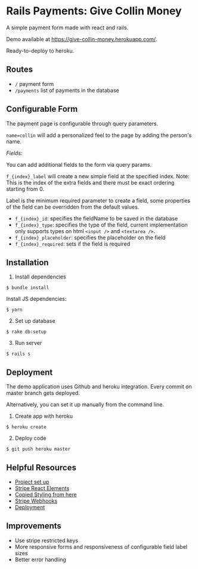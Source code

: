 # Rails Payments: Give Collin Money

A simple payment form made with react and rails.

Demo available at https://give-collin-money.herokuapp.com/.

Ready-to-deploy to heroku.

## Routes

- `/` payment form
- `/payments` list of payments in the database

## Configurable Form

The payment page is configurable through query parameters.

`name=collin` will add a personalized feel to the page by adding the person's name.

_Fields:_

You can add additional fields to the form via query params.

`f_{index}_label` will create a new simple field at the specified index. Note: This is the index of the extra fields and there must be exact ordering starting from 0.

Label is the minimum required parameter to create a field, some properties of the field can be overridden from the default values.

- `f_{index}_id`: specifies the fieldName to be saved in the database
- `f_{index}_type`: specifies the type of the field, current implementation only supports types on html `<input />` and `<textarea />`.
- `f_{index}_placeholder`: specifies the placeholder on the field
- `f_{index}_required`: sets if the field is required

## Installation

1. Install dependencies

```
$ bundle install
```

Install JS dependencies:

```
$ yarn
```

2. Set up database

```
$ rake db:setup
```

3. Run server

```
$ rails s
```

## Deployment

The demo application uses Github and heroku integration. Every commit on master branch gets deployed.

Alternatively, you can set it up manually from the command line.

1. Create app with heroku

```
$ heroku create
```

2. Deploy code

```
$ git push heroku master
```

## Helpful Resources

- [Project set up](https://medium.com/swlh/getting-started-with-rails-6-and-react-afac8255aecd)
- [Stripe React Elements](https://stripe.com/docs/stripe-js/react)
- [Copied Styling from here](https://medium.com/hackernoon/accept-payments-on-your-site-with-nextjs-stripe-and-micro-371de95b22d5)
- [Stripe Webhooks](https://stripe.com/docs/payments/payment-intents/verifying-status)
- [Deployment](https://devcenter.heroku.com/articles/getting-started-with-rails6)

## Improvements

- Use stripe restricted keys
- More responsive forms and responsiveness of configurable field label sizes
- Better error handling
